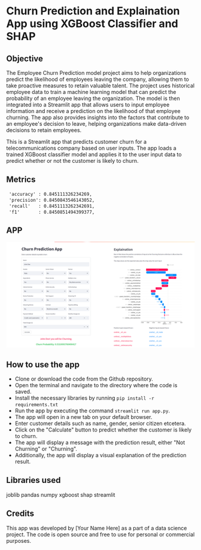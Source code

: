 # Churn Prediction and Explaination App using XGBoost Classifier and SHAP

## Objective

The Employee Churn Prediction model project aims to help organizations predict the likelihood of employees leaving the company, allowing them to take proactive measures to retain valuable talent. The project uses historical employee data to train a machine learning model that can predict the probability of an employee leaving the organization. The model is then integrated into a Streamlit app that allows users to input employee information and receive a prediction on the likelihood of that employee churning. The app also provides insights into the factors that contribute to an employee's decision to leave, helping organizations make data-driven decisions to retain employees.

This is a Streamlit app that predicts customer churn for a telecommunications company based on user inputs. The app loads a trained XGBoost classifier model and applies it to the user input data to predict whether or not the customer is likely
to churn.

## Metrics

```
 'accuracy' : 0.845111326234269,
 'precision': 0.8450843546143052,
 'recall'   : 0.8451113262342691,
 'f1'       : 0.8450851494399377,
```

## APP

![App Screenshot](./statics/churn_model_app_view.png)

## How to use the app

* Clone or download the code from the Github repository.
* Open the terminal and navigate to the directory where the code is saved.
* Install the necessary libraries by running
`pip install -r requirements.txt`
* Run the app by executing the command
`streamlit run app.py`.
* The app will open in a new tab on your default browser.
* Enter customer details such as name, gender, senior citizen etcetera.
* Click on the "Calculate" button to predict whether the customer is likely to churn.
* The app will display a message with the prediction result, either "Not Churning" or "Churning".
* Additionally, the app will display a visual explanation of the prediction result.

## Libraries used

joblib
pandas
numpy
xgboost
shap
streamlit

## Credits

This app was developed by [Your Name Here] as a part of a data science project. The code is open source and free to use for personal or commercial purposes.